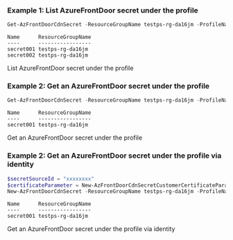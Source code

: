 ### Example 1: List AzureFrontDoor secret under the profile
```powershell
Get-AzFrontDoorCdnSecret -ResourceGroupName testps-rg-da16jm -ProfileName fdp-v542q6
```

```output
Name      ResourceGroupName
----      -----------------
secret001 testps-rg-da16jm
secret002 testps-rg-da16jm
```

List AzureFrontDoor secret under the profile


### Example 2: Get an AzureFrontDoor secret under the profile
```powershell
Get-AzFrontDoorCdnSecret -ResourceGroupName testps-rg-da16jm -ProfileName fdp-v542q6 -Name secret001
```

```output
Name      ResourceGroupName
----      -----------------
secret001 testps-rg-da16jm
```

Get an AzureFrontDoor secret under the profile


### Example 2: Get an AzureFrontDoor secret under the profile via identity
```powershell
$secretSourceId = "xxxxxxxx"      
$certificateParameter = New-AzFrontDoorCdnSecretCustomerCertificateParametersObject -UseLatestVersion $true -SubjectAlternativeName @() -Type "CustomerCertificate" -SecretSourceId $secretSourceId  
New-AzFrontDoorCdnSecret -ResourceGroupName testps-rg-da16jm -ProfileName fdp-v542q6 -Name secret001 -Parameter $certificateParameter | Get-AzFrontDoorCdnSecret
```

```output
Name      ResourceGroupName
----      -----------------
secret001 testps-rg-da16jm
```

Get an AzureFrontDoor secret under the profile via identity

